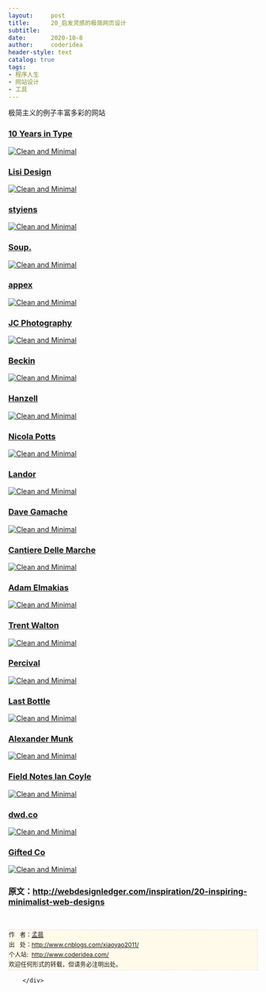 ```yaml
---
layout:     post
title:      20_启发灵感的极简网页设计
subtitle:   
date:       2020-10-8
author:     coderidea
header-style: text
catalog: true
tags:
- 程序人生
- 网站设计
- 工具
--- 
```

<div class="postBody">
			<div id="cnblogs_post_body" class="blogpost-body"><p>极简主义的例子丰富多彩的网站</p>
<h3><a href="http://www.10yearsintype.com/">10 Years in Type</a></h3>
<p><a href="http://www.10yearsintype.com/"><img class="aligncenter size-full wp-image-3448" src="http://webdesignledger.com/wp-content/uploads/2012/01/minimal17.jpg" alt="Clean and Minimal" /></a></p>
<h3><a href="http://work.lisidesign.com/">Lisi Design</a></h3>
<p><a href="http://work.lisidesign.com/"><img class="aligncenter size-full wp-image-3448" src="http://webdesignledger.com/wp-content/uploads/2012/01/minimal18.jpg" alt="Clean and Minimal" /></a></p>
<h3><a href="http://www.styiens.com/">styiens</a></h3>
<p><a href="http://www.styiens.com/"><img class="aligncenter size-full wp-image-3448" src="http://webdesignledger.com/wp-content/uploads/2012/01/minimal19.jpg" alt="Clean and Minimal" /></a></p>
<h3><a href="http://www.soupagency.it/">Soup.</a></h3>
<p><a href="http://www.soupagency.it/"><img class="aligncenter size-full wp-image-3448" src="http://webdesignledger.com/wp-content/uploads/2012/01/minimal20.jpg" alt="Clean and Minimal" /></a></p>
<h3><a href="http://appex.no/">appex</a></h3>
<p><a href="http://appex.no/"><img class="aligncenter size-full wp-image-3448" src="http://webdesignledger.com/wp-content/uploads/2012/01/minimal21.jpg" alt="Clean and Minimal" /></a></p>
<h3><a href="http://www.jcsuzanne.com/">JC Photography</a></h3>
<p><a href="http://www.jcsuzanne.com/"><img class="aligncenter size-full wp-image-3448" src="http://webdesignledger.com/wp-content/uploads/2012/01/minimal09.jpg" alt="Clean and Minimal" /></a></p>
<h3><a href="http://www.beckindesign.com/">Beckin</a></h3>
<p><a href="http://www.beckindesign.com/"><img class="aligncenter size-full wp-image-3448" src="http://webdesignledger.com/wp-content/uploads/2012/01/minimal10.jpg" alt="Clean and Minimal" /></a></p>
<h3><a href="http://www.hanzell.com/">Hanzell</a></h3>
<p><a href="http://www.hanzell.com/"><img class="aligncenter size-full wp-image-3448" src="http://webdesignledger.com/wp-content/uploads/2012/01/minimal11.jpg" alt="Clean and Minimal" /></a></p>
<h3><a href="http://www.nicolapotts.com/">Nicola Potts</a></h3>
<p><a href="http://www.nicolapotts.com/"><img class="aligncenter size-full wp-image-3448" src="http://webdesignledger.com/wp-content/uploads/2012/01/minimal01.jpg" alt="Clean and Minimal" /></a></p>
<h3><a href="http://landor.com/">Landor</a></h3>
<p><a href="http://landor.com/"><img class="aligncenter size-full wp-image-3448" src="http://webdesignledger.com/wp-content/uploads/2012/01/minimal02.jpg" alt="Clean and Minimal" /></a></p>
<h3><a href="http://davegamache.com/">Dave Gamache</a></h3>
<p><a href="http://davegamache.com/"><img class="aligncenter size-full wp-image-3448" src="http://webdesignledger.com/wp-content/uploads/2012/01/minimal03.jpg" alt="Clean and Minimal" /></a></p>
<h3><a href="http://www.cantieredellemarche.it/">Cantiere Delle Marche</a></h3>
<p><a href="http://www.cantieredellemarche.it/"><img class="aligncenter size-full wp-image-3448" src="http://webdesignledger.com/wp-content/uploads/2012/01/minimal04.jpg" alt="Clean and Minimal" /></a></p>
<h3><a href="http://adamelmakias.com/">Adam Elmakias</a></h3>
<p><a href="http://adamelmakias.com/"><img class="aligncenter size-full wp-image-3448" src="http://webdesignledger.com/wp-content/uploads/2012/01/minimal05.jpg" alt="Clean and Minimal" /></a></p>
<h3><a href="http://trentwalton.com/">Trent Walton</a></h3>
<p><a href="http://trentwalton.com/"><img class="aligncenter size-full wp-image-3448" src="http://webdesignledger.com/wp-content/uploads/2012/01/minimal06.jpg" alt="Clean and Minimal" /></a></p>
<h3><a href="http://www.percivalclo.com/">Percival</a></h3>
<p><a href="http://www.percivalclo.com/"><img class="aligncenter size-full wp-image-3448" src="http://webdesignledger.com/wp-content/uploads/2012/01/minimal08.jpg" alt="Clean and Minimal" /></a></p>
<h3><a href="http://www.lastbottlewines.com/">Last Bottle</a></h3>
<p><a href="http://www.lastbottlewines.com/"><img class="aligncenter size-full wp-image-3448" src="http://webdesignledger.com/wp-content/uploads/2012/01/minimal12.jpg" alt="Clean and Minimal" /></a></p>
<h3><a href="http://www.alexandermunk.com/">Alexander Munk</a></h3>
<p><a href="http://www.alexandermunk.com/"><img class="aligncenter size-full wp-image-3448" src="http://webdesignledger.com/wp-content/uploads/2012/01/minimal13.jpg" alt="Clean and Minimal" /></a></p>
<h3><a href="http://fieldnotes.iancoyle.com/">Field Notes Ian Coyle</a></h3>
<p><a href="http://fieldnotes.iancoyle.com/"><img class="aligncenter size-full wp-image-3448" src="http://webdesignledger.com/wp-content/uploads/2012/01/minimal14.jpg" alt="Clean and Minimal" /></a></p>
<h3><a href="http://dwd.co/">dwd.co</a></h3>
<p><a href="http://dwd.co/"><img class="aligncenter size-full wp-image-3448" src="http://webdesignledger.com/wp-content/uploads/2012/01/minimal15.jpg" alt="Clean and Minimal" /></a></p>
<h3><a href="http://www.gftd.co/">Gifted Co</a></h3>
<p><a href="http://www.gftd.co/"><img class="aligncenter size-full wp-image-3448" src="http://webdesignledger.com/wp-content/uploads/2012/01/minimal16.jpg" alt="Clean and Minimal" /></a></p>
<h3>原文：<a href="http://webdesignledger.com/inspiration/20-inspiring-minimalist-web-designs">http://webdesignledger.com/inspiration/20-inspiring-minimalist-web-designs</a></h3>


<div id="ckepop"> </div>
<div>
<p id="PSignature" style="line-height:20px;background:#FFFAEA no-repeat 2% 50%;font-size:12px;border:#e0e0e0 1px dashed;">作   者：<a href="http://www.cnblogs.com/xiaoyao2011/">孟晨</a> <br /> 出   处：<a href="http://www.cnblogs.com/xiaoyao2011/">http://www.cnblogs.com/xiaoyao2011/</a> <br />个人站:  <a href="http://www.coderidea.com/">http://www.coderidea.com/</a><br />欢迎任何形式的转载，但请务必注明出处。</p>
</div></div><div id="MySignature"></div>
<div class="clear"></div>
<div id="blog_post_info_block">
<div id="BlogPostCategory"></div>
<div id="EntryTag"></div>
<div id="blog_post_info">
</div>
<div class="clear"></div>
<div id="post_next_prev"></div>
</div>


		</div>